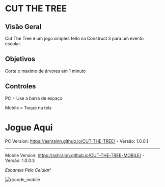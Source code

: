 # CUT THE TREE

## Visão Geral
Cut The Tree é um jogo simples feito na Construct 3 para um evento escolar.

## Objetivos
Corte o maximo de árvores em 1 minuto

## Controles
PC = Use a barra de espaço

Mobile = Toque na tela

# Jogue Aqui
PC Version: https://ashrainn.github.io/CUT-THE-TREE/ - Versão: 1.0.0.1 

---

Mobile Version: https://ashrainn.github.io/CUT-THE-TREE-MOBILE/ - Versão: 1.0.0.3

*Escaneie Pelo Celular!*

![qrcode_mobile](https://github.com/user-attachments/assets/d950f279-1a5b-4a23-ad57-d5b9c3793a4b)

